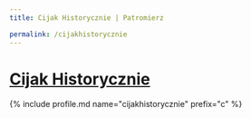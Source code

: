 ```yaml
---
title: Cijak Historycznie | Patromierz

permalink: /cijakhistorycznie
---
```


# [Cijak Historycznie](https://patronite.pl/cijakhistorycznie)

{% include profile.md name="cijakhistorycznie" prefix="c" %}
